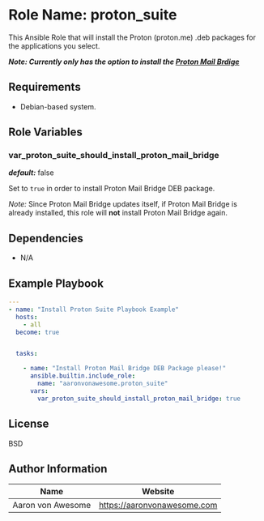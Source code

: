 # Role Name: proton_suite

This Ansible Role that will install the Proton (proton.me) .deb packages for the applications you select.

***Note: Currently only has the option to install the [Proton Mail Brdige](https://github.com/ProtonMail/proton-bridge)***

## Requirements

- Debian-based system.

## Role Variables

### var_proton_suite_should_install_proton_mail_bridge

***default:*** false

Set to `true` in order to install Proton Mail Bridge DEB package.

*Note:* Since Proton Mail Bridge updates itself, if Proton Mail Bridge is already installed, this role will **not** install Proton Mail Bridge again.

## Dependencies

- N/A

## Example Playbook

```yaml
---
- name: "Install Proton Suite Playbook Example"
  hosts:
    - all
  become: true


  tasks:

    - name: "Install Proton Mail Bridge DEB Package please!"
      ansible.builtin.include_role:
        name: "aaronvonawesome.proton_suite"
      vars:
        var_proton_suite_should_install_proton_mail_bridge: true
```

## License

BSD

## Author Information

| Name | Website |
| --  | -- |
| Aaron von Awesome | https://aaronvonawesome.com |
